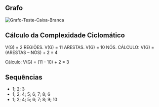 ## Grafo

![Grafo-Teste-Caixa-Branca](https://github.com/mateusmaranhaogit/Teste-Da-Caixa-Branca/assets/101333760/65313e9b-190d-4abd-bd14-04215e0c346b)

## Cálculo da Complexidade Ciclomático

V(G) = 2 REGIÕES. V(G) = 11 ARESTAS. V(G) = 10 NÓS. CÁLCULO: V(G) = (ARESTAS – NÓS) + 2 = 4

Cálculo: V(G) = (11 - 10) + 2 = 3

## Sequências

- 1; 2; 3
- 1; 2; 4; 5; 6; 7; 8; 6
- 1; 2; 4; 5; 6; 7; 8; 9; 10
